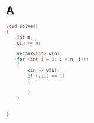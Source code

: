 # [A](https://ac.nowcoder.com/acm/contest/95323/A)

```cpp
void solve()
{
    int n;
    cin >> n;
    
    vector<int> v(n);
    for (int i = 0; i < n; i++)
    {
        cin >> v[i];
    	if (v[i] == 1)
        {
            
        }
    }
    
    
}
```

